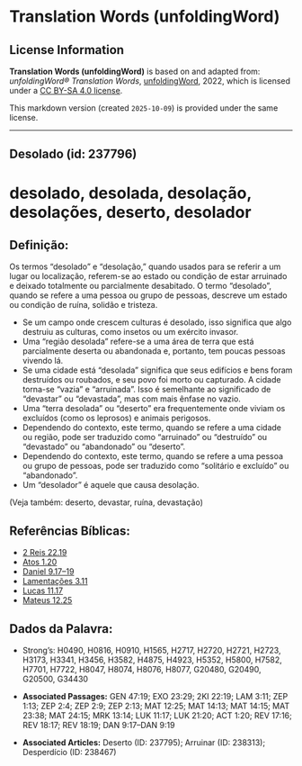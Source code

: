 # Translation Words (unfoldingWord)

## License Information

**Translation Words (unfoldingWord)** is based on and adapted from: _unfoldingWord® Translation Words_, [unfoldingWord](https://unfoldingword.org/utw), 2022, which is licensed under a [CC BY-SA 4.0 license](https://creativecommons.org/licenses/by-sa/4.0/legalcode.en).

This markdown version (created `2025-10-09`) is provided under the same license.



--------------------------------

## Desolado (id: 237796)

desolado, desolada, desolação, desolações, deserto, desolador
=============================================================

Definição:
----------

Os termos “desolado” e “desolação,” quando usados para se referir a um lugar ou localização, referem\-se ao estado ou condição de estar arruinado e deixado totalmente ou parcialmente desabitado. O termo “desolado”, quando se refere a uma pessoa ou grupo de pessoas, descreve um estado ou condição de ruína, solidão e tristeza.

* Se um campo onde crescem culturas é desolado, isso significa que algo destruiu as culturas, como insetos ou um exército invasor.
* Uma “região desolada” refere\-se a uma área de terra que está parcialmente deserta ou abandonada e, portanto, tem poucas pessoas vivendo lá.
* Se uma cidade está “desolada” significa que seus edifícios e bens foram destruídos ou roubados, e seu povo foi morto ou capturado. A cidade torna\-se “vazia” e “arruinada”. Isso é semelhante ao significado de “devastar” ou “devastada”, mas com mais ênfase no vazio.
* Uma “terra desolada” ou “deserto” era frequentemente onde viviam os excluídos (como os leprosos) e animais perigosos.
* Dependendo do contexto, este termo, quando se refere a uma cidade ou região, pode ser traduzido como “arruinado” ou “destruído” ou “devastado” ou “abandonado” ou “deserto”.
* Dependendo do contexto, este termo, quando se refere a uma pessoa ou grupo de pessoas, pode ser traduzido como “solitário e excluído” ou “abandonado”.
* Um “desolador” é aquele que causa desolação.

(Veja também: deserto, devastar, ruína, devastação)

Referências Bíblicas:
---------------------

* [2 Reis 22\.19](https://ref.ly/2Kgs22:19)
* [Atos 1\.20](https://ref.ly/Acts1:20)
* [Daniel 9\.17–19](https://ref.ly/Dan9:17-Dan9:19)
* [Lamentações 3\.11](https://ref.ly/Lam3:11)
* [Lucas 11\.17](https://ref.ly/Luke11:17)
* [Mateus 12\.25](https://ref.ly/Matt12:25)

Dados da Palavra:
-----------------

* Strong’s: H0490, H0816, H0910, H1565, H2717, H2720, H2721, H2723, H3173, H3341, H3456, H3582, H4875, H4923, H5352, H5800, H7582, H7701, H7722, H8047, H8074, H8076, H8077, G20480, G20490, G20500, G34430

* **Associated Passages:** GEN 47:19; EXO 23:29; 2KI 22:19; LAM 3:11; ZEP 1:13; ZEP 2:4; ZEP 2:9; ZEP 2:13; MAT 12:25; MAT 14:13; MAT 14:15; MAT 23:38; MAT 24:15; MRK 13:14; LUK 11:17; LUK 21:20; ACT 1:20; REV 17:16; REV 18:17; REV 18:19; DAN 9:17–DAN 9:19
* **Associated Articles:** Deserto (ID: 237795); Arruinar (ID: 238313); Desperdício (ID: 238467)

